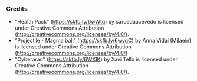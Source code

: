 ### Credits

- "Health Pack" (https://skfb.ly/6wWtq) by saruedaacevedo is licensed under Creative Commons Attribution (http://creativecommons.org/licenses/by/4.0/).
- "Projectile - Magma ball" (https://skfb.ly/6wvqC) by Anna Vidal (Milaein) is licensed under Creative Commons Attribution (http://creativecommons.org/licenses/by/4.0/)
- "Cyberarac" (https://skfb.ly/6WXIK) by Xavi Tello is licensed under Creative Commons Attribution (http://creativecommons.org/licenses/by/4.0/).
